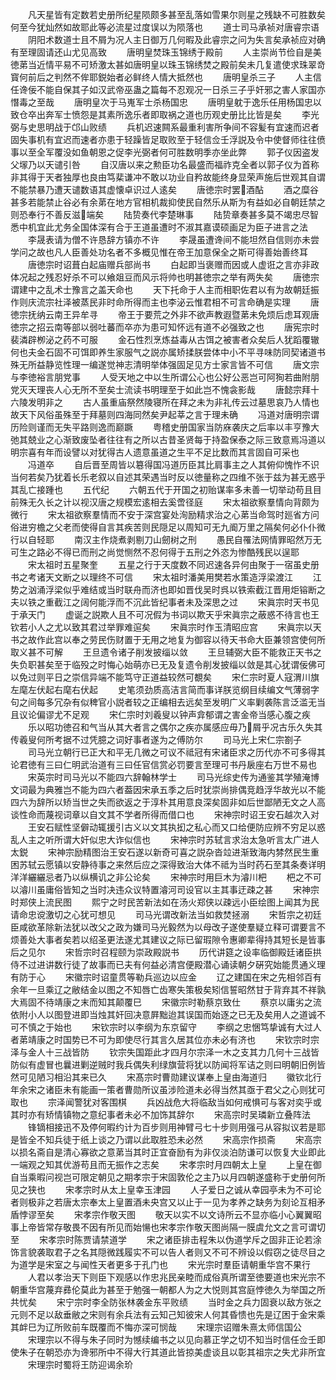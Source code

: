 <!-- { "loadSidebar": true } -->
　　凡天星皆有定数若史册所纪星陨颇多甚至乱落如雪果尔则星之残缺不可胜数矣何至今犹灿然如故耶此等必流星过度误以为陨落也
　　道士司马承祯对唐睿宗语
　　阴阳术数道士且不屑为况人主日御万几何暇及此睿宗之问为失言矣承祯应对确有至理固请还山尤见高致
　　唐明皇焚珠玉锦绣于殿前
　　人主崇尚节俭自是美徳苐当近情平易不可矫激太甚如唐明皇以珠玉锦绣焚之殿前矣未几复遣使求珠翠竒寳何前后之判然不侔耶鋭始者必鲜终人情大抵然也
　　唐明皇杀三子
　　人主信任谗佞不能自保其子如汉武帝巫蛊之篇每不忍观况一日杀三子乎奸邪之害人家国亦憯毒之至哉
　　唐明皇次于马嵬军士杀杨国忠
　　唐明皇躭于逸乐任用杨国忠以致仓卒出奔军士愤怨是其素所逸乐者即取祸之道也历观史册比比皆是矣
　　李光弼与史思明战于邙山败绩
　　兵机迟速闗系最重利害所争间不容髪有宜速而迟者固失事机有宜迟而速者亦患于轻躁皆足取败至于轻信佥壬浮説及令中使督师往往偾事以至全军覆没如鱼朝恩之促李光弼者何可胜数明季亦坐此弊
　　郭子仪因盗发父塜乃以天谴引咎
　　自汉唐以来之勲臣功名最盛而福祚克全者以郭子仪为首称非其得于天者独厚也良由笃棐谦冲不敢以功业自矜故能终身显荣声施后世观其自谓不能禁暴乃遭天谴数语其虚懐卓识过人逺矣
　　唐徳宗时罢酒酟
　　酒之糜谷甚多若能禁止谷必有余苐在地方官相机裁抑使民自然乐从斯为有益如必自朝廷禁之则恐奉行不善反滋端矣
　　陆贽奏代李楚琳事
　　陆贽章奏甚多莫不竭忠尽智悉中机宜此尤务全国体深有合于王道虽遭时不淑其嘉谟硕画足为臣子进言之法
　　李晟表请为僧不许恳辞方镇亦不许
　　李晟虽遭谗间不能坦然自信则亦未尝学问之故也凡人臣善处功名者不多概见惟在帝王加意保全之斯可得善始善终耳
　　唐徳宗时诏葺白起庙赠兵部尚书
　　白起即当褒赠而因或人虚诳之言亦非政体况起之残忍好杀不可以飨爼豆而风示将帅也明甚徳宗之举有两失矣
　　唐徳宗谓建中之乱术士豫言之盖天命也
　　天下托命于人主而相职佐君以有为故朝廷振作则庆流宗社泽被蒸民非时命所得而主也李泌云惟君相不可言命确是实理
　　唐徳宗抚纳云南王异牟寻
　　帝王于要荒之外非不欲声教遐暨苐未免烦后虑耳观唐徳宗之招云南等部以弱吐蕃而卒亦为患可知怀远有道不必强致之也
　　唐宪宗时裴潾辟栁泌之药不可服
　　金石性烈烹炼益毒从古饵之被害者众矣后人犹蹈覆辙何也夫金石固不可饵即养生家服气之説亦属矫揉朕尝体中小不平寻味防同契诸道书殊无所益静览性理一编遂觉神志清明举体强固足见方士家言皆不可信
　　唐文宗与李徳裕言朋党事
　　人受天地之中以生所谓公心也公好公恶岂可阿狥若曲附朋党灭天理丧人心无所不至矣士流读书明理至于如此岂不愧衾影哉
　　唐懿宗拜十六陵发明非之
　　古人虽重庙祭然陵寝所在拜之未为非礼传云过墓思哀乃人情也故天下风俗虽殊至于拜墓则四海同然矣尹起莘之言于理未确
　　冯道对唐明宗谓历险则谨而无失平路则逸而巅蹶
　　粤稽史册国家当防庥袭庆之后率以丰亨豫大弛其兢业之心渐致废坠者往往有之所以古昔圣贤每于持盈保泰之际三致意焉冯道以明宗喜有年而设譬以对犹得古人遗意虽道之生平不足比数而其言固自可采也
　　冯道卒
　　自后晋至周皆以簒得国冯道历臣其比肩事主之人其俯仰愧怍不识当何若矣乃犹着长乐老叙以自述其荣遇当时反以徳量称之四维不张于兹为甚无惑乎其乱亡接踵也
　　五代纪
　　六朝五代于开国之初贻谋率多未善一切举动苟且目前殊无久长之计以视汉唐之规模宏逺相去奚啻径庭
　　宋太祖欲察羣情向背颇为微行
　　宋太祖欲察羣情而不安于深宫宴处洵励精求治之心苐当命驾时廵省方问俗进穷檐之父老而使得自言其疾苦则民隠足以周知可无九阍万里之隔矣何必仆仆微行以自轻耶
　　南汉主作烧煮剥剔刀山劒树之刑
　　愚民自罹法网情罪昭然万无可生之路必不得已而刑之尚觉恻然不忍何得于五刑之外恣为惨酷残民以逞耶
　　宋太祖时五星聚奎
　　五星之行于天度数不同迟速各异何由聚于一宿虽史册书之考诸天文断之以理终不可信
　　宋太祖时潘美用樊若水策造浮梁渡江
　　江势之汹涌浮梁似乎难结或当时联舟而济也即如晋伐吴时呉以铁索截江晋用炬镕断之夫以铁之重截江之阔何能浮而不沉此皆纪事者未及深思之过
　　宋眞宗时天书见于承天门
　　虚诞之説欺人且不可况假为书词以欺天乎宋眞宗之蔽惑不待言也王钦若小人之尤以致其君过举罪难逭矣
　　宋眞宗时作玉清昭应宫
　　宋眞宗以天书之故作此宫以奉之劳民伤财置于无用之地复为御容以待天书命大臣兼领宫使何所取义甚不可解
　　王旦遗令诸子削发披缁以敛
　　王旦辅弼大臣不能救正天书之失负职甚矣至于临殁之时悔心始萌亦已无及复遗令削发披缁以敛是其心犹谓佞佛可以免过则平日之崇信异端不能笃守正道益较然可覩矣
　　宋仁宗时夏人寇渭川旗左麾左伏起右麾右伏起
　　史笔须劲质高洁言简而事详朕览纲目续编文气薄弱字句之间每多冗杂有似稗官小説者较之正编相去远矣至发明广义率剿袭陈言泛滥无当且议论偏谬尤不足观
　　宋仁宗时刘羲叟以钟声弇郁谓之害金帝当感心腹之疾
　　乐以昭功徳召和气当从其大者言之偶尔之疾亦属感应毋乃屑乎况古乐久失其传羲叟何所考据不过凭臆之词好事者遂为之傅防尔
　　司马光上宋仁宗劄子
　　司马光立朝行已正大和平无几微之可议不祗冠有宋诸臣求之历代亦不可多得其论君徳有三曰仁明武治道有三曰任官信赏必罚要言至理可书丹扆座右万世不易也
　　宋英宗时司马光以不能四六辞翰林学士
　　司马光综史传为通鉴其学殖淹博文词最为典雅岂不能为四六者葢因宋承五季之后时犹崇尚排偶竞趋浮华故光以不能四六为辞所以矫当世之失而欲返之于淳朴其用意良深矣固非如后世鄙陋无文之人高谈性命而蔑视词章以自文其不学者所得而借口也
　　宋神宗时诏王安石越次入对
　　王安石赋性坚僻动辄援引古义以文其执抝之私心而又口给便防应辨不穷足以惑乱人主之听所谓大奸似忠大诈似信也
　　宋神宗时苏轼言求治太急听言太广进人太鋭
　　宋神宗励精图治王安石遂以新奇可喜之説杂沓竝进渐致海内棼然民生重困苏轼云愿镇以安静待事之来然后应之深得致治大体不祗为当时药石至其条奏详明洋洋纚纚忌者乃以纵横讥之非公论矣
　　宋神宗时用巨木为濬川杷
　　杷之不可以濬川虽庸俗皆知之当时决违众议特置濬河司设官以主其事迂疎之甚
　　宋神宗时郑侠上流民图
　　熙宁之时民苦新法如在汤火郑侠以疎远小臣绘图上闻其为民请命忠谠激切之心犹可想见
　　司马光谓改新法当如救焚拯溺
　　宋哲宗之初廷臣咸欲革除新法犹以改父之政为嫌司马光毅然为以母改子遂使羣疑立释可谓要言不烦善处大事者矣若以绍圣更法遂尤其建议之际已留瑕隙令惠卿辈得持其短长是皆事后之见尔
　　宋哲宗时召程颐为崇政殿説书
　　历代讲筵之设率临御殿廷诸臣拱侍不过进讲数行徒了故事而已夫有何益必清宫便殿潜心诵读朝夕硏究始能贯通义理有防于心
　　宋徽宗时诏童贯等勒兵巡边以应金
　　辽之建国在宋之先相邻百有余年一旦乘辽之敝结金以图之不知唇亡齿寒失策极矣矧信誓昭然甘于背弃其不祥孰大焉固不待靖康之末而知其颠覆巳
　　宋徽宗时勒蔡京致仕
　　蔡京以庸劣之流依附小人以图登进即当烛其奸回决意屛黜迨其误国而始逐之已无及矣用人之道诚不可不慎之于始也
　　宋钦宗时以李纲为东京留守
　　李纲之忠悃笃挚诚有大过人者苐靖康之时国势已不可为即使尽行其言久居其位亦未必有济也
　　宋钦宗时宗泽与金人十三战皆防
　　钦宗失国距此才四月尔宗泽一木之支其力几何十三战皆防似有虚冒也曩进剿逆贼时我兵偶失利绿旗营将犹以防闻将军诘之则曰明朝旧例皆然可见陋习相沿其来已久
　　宋髙宗时曹勋建议谋奉上皇由海道归
　　徽钦北行年余宋之诸臣未有能画一策者曹勋所议虽涉险道未必得当然其亟于君父之心则犹可取也
　　宗泽闻警犹对客围棋
　　兵凶战危大将临敌当如何戒惧可与客对奕乎或其时亦有矫情镇物之意纪事者未必不加饰其辞尔
　　宋高宗时吴璘新立叠阵法
　　锋镝相接迅不及停何暇约计为百步则用神臂弓七十步则用强弓从容拟议若是耶是皆全不知兵徒于纸上谈之乃谓以此取胜恐未必然
　　宋高宗作损斋
　　宋高宗以损名斋自是清心寡欲之意苐当其时正宜奋励有为非仅淡泊防谦可以恢复大业即此一端观之知其优游苟且而无振作之志矣
　　宋孝宗时月四朝太上皇
　　上皇在御自当乘暇问视岂可限定朝见之期孝宗于宋固敦伦之主乃以月四朝遂盛称于史册何所见之狭也
　　宋孝宗时从太上皇幸玉津园
　　人子爱日之诚从幸园亭未为不可论者则极非之若唐太宗奉太上皇置酒未央宫又以止于一见为孝养之缺务为刻论互相矛盾悖谬至矣
　　宋孝宗作敬天图
　　敬天以实不以文诗所云不显亦临小心翼翼昭事上帝皆常存敬畏不因有所见而始愓也宋孝宗作敬天图尚隔一膜虞允文之言可谓切至
　　宋孝宗时陈贾请禁道学
　　宋之诸臣排击程朱以伪道学斥之固非正论若涂饰言貌袭取君子之名其隠微践履实不可以告人者则又不可不辨设以假窃之徒尽目之为道学是宋室之与闻性天者更多于孔门也
　　宋光宗时羣臣请朝重华宫不果行
　　人君以孝治天下则臣下观感以作忠兆民亲睦而成俗真所谓至徳要道也宋光宗不朝重华宫蔑弃彞伦莫此为甚至于勉强一朝都人为之大悦则其宫庭悖徳久为举国之所共忧矣
　　宋宁宗时李全防张林袭金东平败绩
　　当时金之兵力固衰以敌方张之元则不足以敌垂敝之宋则有余兵法有云知己知彼宋人何其昏愦也先是辽困于金宋乘其衅巳为辽所败前车既覆而不悔亦深可悯哉
　　宋理宗诏赠朱熹太师信国公
　　宋理宗以不得与朱子同时为憾续编书之以见向慕正学之切不知当时信任佥壬即使朱子在朝恐亦为谗邪所中不得大行其道此皆掠美虚谈且以彰其祖宗之失尤非所宜
　　宋理宗时蜀将王防迎谒余玠
